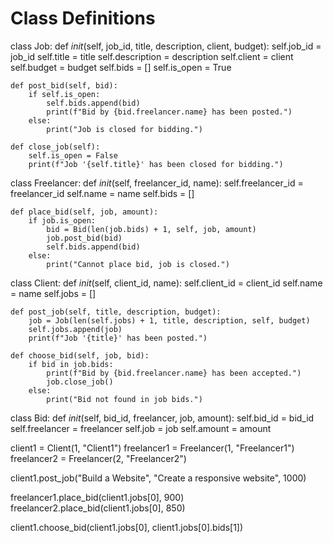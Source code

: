 # Class Definitions

class Job:
    def _init_(self, job_id, title, description, client, budget):
        self.job_id = job_id
        self.title = title
        self.description = description
        self.client = client
        self.budget = budget
        self.bids = []
        self.is_open = True

    def post_bid(self, bid):
        if self.is_open:
            self.bids.append(bid)
            print(f"Bid by {bid.freelancer.name} has been posted.")
        else:
            print("Job is closed for bidding.")

    def close_job(self):
        self.is_open = False
        print(f"Job '{self.title}' has been closed for bidding.")


class Freelancer:
    def _init_(self, freelancer_id, name):
        self.freelancer_id = freelancer_id
        self.name = name
        self.bids = []

    def place_bid(self, job, amount):
        if job.is_open:
            bid = Bid(len(job.bids) + 1, self, job, amount)
            job.post_bid(bid)
            self.bids.append(bid)
        else:
            print("Cannot place bid, job is closed.")


class Client:
    def _init_(self, client_id, name):
        self.client_id = client_id
        self.name = name
        self.jobs = []

    def post_job(self, title, description, budget):
        job = Job(len(self.jobs) + 1, title, description, self, budget)
        self.jobs.append(job)
        print(f"Job '{title}' has been posted.")

    def choose_bid(self, job, bid):
        if bid in job.bids:
            print(f"Bid by {bid.freelancer.name} has been accepted.")
            job.close_job()
        else:
            print("Bid not found in job bids.")


class Bid:
    def _init_(self, bid_id, freelancer, job, amount):
        self.bid_id = bid_id
        self.freelancer = freelancer
        self.job = job
        self.amount = amount

client1 = Client(1, "Client1")
freelancer1 = Freelancer(1, "Freelancer1")
freelancer2 = Freelancer(2, "Freelancer2")

client1.post_job("Build a Website", "Create a responsive website", 1000)

freelancer1.place_bid(client1.jobs[0], 900)
freelancer2.place_bid(client1.jobs[0], 850)

client1.choose_bid(client1.jobs[0], client1.jobs[0].bids[1])
